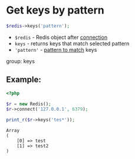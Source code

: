 # Get keys by pattern

```php
$redis->keys('pattern');
```

- `$redis` - Redis object after [connection](/php-redis/how-to-connect-to-redis)
- `keys` - returns keys that match selected pattern
- `'pattern'` - [pattern to match](https://redis.io/commands/KEYS) keys

group: keys

## Example: 
```php
<?php

$r = new Redis(); 
$r->connect('127.0.0.1', 6379);

print_r($r->keys('tes*'));
```
```
Array
(
    [0] => test
    [1] => test2
)

```

